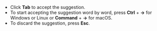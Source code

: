 * Click **Tab** to accept the suggestion.
* To start accepting the suggestion word by word, press **Ctrl** + **→** for Windows or Linux or **Command** + **→** for macOS.
* To discard the suggestion, press **Esc**.